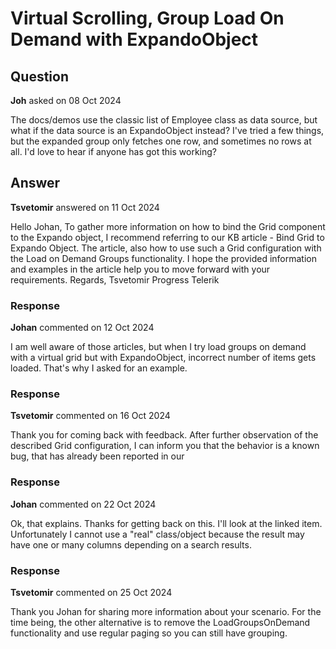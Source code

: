 # Virtual Scrolling, Group Load On Demand with ExpandoObject

## Question

**Joh** asked on 08 Oct 2024

The docs/demos use the classic list of Employee class as data source, but what if the data source is an ExpandoObject instead? I've tried a few things, but the expanded group only fetches one row, and sometimes no rows at all. I'd love to hear if anyone has got this working?

## Answer

**Tsvetomir** answered on 11 Oct 2024

Hello Johan, To gather more information on how to bind the Grid component to the Expando object, I recommend referring to our KB article - Bind Grid to Expando Object. The article, also how to use such a Grid configuration with the Load on Demand Groups functionality. I hope the provided information and examples in the article help you to move forward with your requirements. Regards, Tsvetomir Progress Telerik

### Response

**Johan** commented on 12 Oct 2024

I am well aware of those articles, but when I try load groups on demand with a virtual grid but with ExpandoObject, incorrect number of items gets loaded. That's why I asked for an example.

### Response

**Tsvetomir** commented on 16 Oct 2024

Thank you for coming back with feedback. After further observation of the described Grid configuration, I can inform you that the behavior is a known bug, that has already been reported in our

### Response

**Johan** commented on 22 Oct 2024

Ok, that explains. Thanks for getting back on this. I'll look at the linked item. Unfortunately I cannot use a "real" class/object because the result may have one or many columns depending on a search results.

### Response

**Tsvetomir** commented on 25 Oct 2024

Thank you Johan for sharing more information about your scenario. For the time being, the other alternative is to remove the LoadGroupsOnDemand functionality and use regular paging so you can still have grouping.
